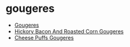 # gougeres

 * [Gougeres](../index/g/gougeres-102306.json)
 * [Hickory Bacon And Roasted Corn Gougeres](../index/h/hickory-bacon-and-roasted-corn-gougeres-240567.json)
 * [Cheese Puffs Gougeres](../index/c/cheese-puffs-gougeres.json)
